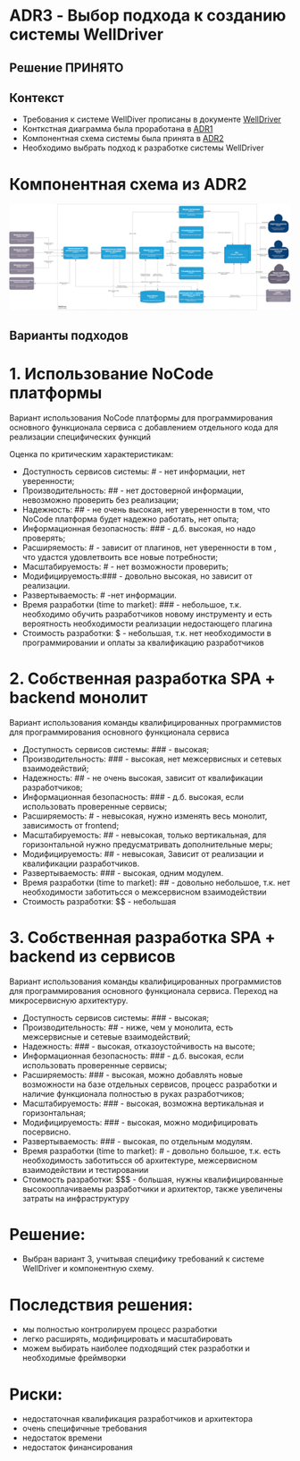 # ADR3 - Выбор подхода к созданию системы WellDriver

## Решение ПРИНЯТО

## Контекст

* Требования к системе WellDiver прописаны в документе [WellDriver](../WellDriver.md)
* Конткстная диаграмма была проработана в [ADR1](ADR1.md)
* Компонентная схема системы была принята в [ADR2](ADR2.md)
* Необходимо выбрать подход к разработке системы WellDriver

# Компонентная схема из ADR2

![Компонентная схема](ADR2_data/wd-components.png)

## Варианты подходов

# 1. Использование NoCode платформы
Вариант использования NoCode платформы для программирования основного функционала сервиса с добавлением отдельного кода для реализации специфических функций

Оценка по критическим характеристикам:

* Доступность сервисов системы: # - нет информации, нет уверенности;
* Производительность: ## - нет достоверной информации, невозможно проверить без реализации;
* Надежность: ## - не очень высокая, нет уверенности в том, что NoCode платформа будет надежно работать, нет опыта;
* Информационная безопасность: ### - д.б. высокая, но надо проверять;
* Расширяемость: # - зависит от плагинов, нет уверенности в том , что удастся удовлетвоить все новые потребности;
* Масштабируемость: # - нет возможности проверить;
* Модифицируемость:### - довольно высокая, но зависит от реализации.
* Развертываемость: #  -нет информации.
* Время разработки (time to market): ### - небольшое, т.к. необходимо обучить разработчиков новому инструменту и есть вероятность необходимости реализации недостающего плагина
* Стоимость разработки: $ - небольшая, т.к. нет необходимости в программировании и оплаты за квалификацию разработчиков


# 2. Собственная разработка SPA + backend монолит
Вариант использования команды квалифицированных программистов для программирования основного функционала сервиса

* Доступность сервисов системы: ### - высокая;
* Производительность: ### - высокая, нет межсервисных и сетевых взаимодействий;
* Надежность: ## - не очень высокая, зависит от квалификации разработчиков;
* Информационная безопасность: ### - д.б. высокая, если использовать проверенные сервисы;
* Расширяемость: # - невысокая, нужно изменять весь монолит, зависимость от frontend;
* Масштабируемость: ## - невысокая, только вертикальная, для горизонтальной нужно предусматривать дополнительные меры;
* Модифицируемость: ## - невысокая, Зависит от реализации и квалификации разработчиков.
* Развертываемость: ### - высокая, одним модулем.
* Время разработки (time to market): ## - довольно небольшое, т.к. нет необходимости заботитьсся о межсервисном взаимодействии
* Стоимость разработки: $$ - небольшая

# 3. Собственная разработка SPA + backend из сервисов
Вариант использования команды квалифицированных программистов для программирования основного функционала сервиса. Переход на микросервисную архитектуру.

* Доступность сервисов системы: ### - высокая;
* Производительность: ## - ниже, чем у монолита, есть межсервисные и сетевые взаимодействий;
* Надежность: ### - высокая, отказоустойчивость на высоте;
* Информационная безопасность: ### - д.б. высокая, если использовать проверенные сервисы;
* Расширяемость: ### - высокая, можно добавлять новые возможности на базе отдельных сервисов, процесс разработки и наличие функционала полностью в руках разработчиков;
* Масштабируемость: ### - высокая, возможна вертикальная и горизонтальная;
* Модифицируемость: ### - высокая, можно модифицировать посервисно.
* Развертываемость: ### - высокая, по отдельным модулям.
* Время разработки (time to market): # - довольно большое, т.к. есть необходимость заботитьсся об архитектуре, межсервисном взаимодействии и тестировании
* Стоимость разработки: $$$  - большая, нужны квалифицированные высокооплачиваемы разработчики и архитектор, также увеличены затраты на инфраструктуру

# Решение:
* Выбран вариант 3, учитывая специфику требований к системе WellDriver и компонентную схему.
 
# Последствия решения:

* мы полностью контролируем процесс разработки 
* легко расширять, модифицировать и масштабировать
* можем выбирать наиболее подходящий стек разработки и необходимые фреймворки

# Риски:
* недостаточная квалификация разработчиков и архитектора
* очень специфичные требования
* недостаток времени
* недостаток финансирования

